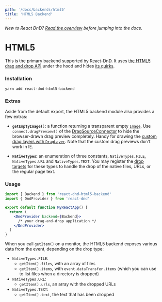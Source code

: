 ```yaml
---
path: '/docs/backends/html5'
title: 'HTML5 Backend'
---
```


_New to React DnD? [Read the overview](/docs/overview) before jumping into the docs._

# HTML5

This is the primary backend supported by React-DnD. It uses [the HTML5 drag and drop API](https://developer.mozilla.org/en-US/docs/Web/Guide/HTML/Drag_and_drop) under the hood and hides [its quirks](http://quirksmode.org/blog/archives/2009/09/the_html5_drag.html).

### Installation

```
yarn add react-dnd-html5-backend
```

### Extras

Aside from the default export, the HTML5 backend module also provides a few extras:

- **`getEmptyImage()`**: a function returning a transparent empty [`Image`](https://developer.mozilla.org/en-US/docs/Web/API/HTMLImageElement/Image). Use `connect.dragPreview()` of the [DragSourceConnector](/docs/api/drag-source-connector) to hide the browser-drawn drag preview completely. Handy for drawing the [custom drag layers with `DragLayer`](/docs/api/drag-layer). Note that the custom drag previews don't work in IE.

- **`NativeTypes`**: an enumeration of three constants, `NativeTypes.FILE`, `NativeTypes.URL` and `NativeTypes.TEXT`. You may register the [drop targets](/docs/api/drop-target) for these types to handle the drop of the native files, URLs, or the regular page text.

### Usage

```jsx
import { Backend } from 'react-dnd-html5-backend'
import { DndProvider } from 'react-dnd'

export default function MyReactApp() {
  return (
    <DndProvider backend={Backend}>
      /* your drag-and-drop application */
    </DndProvider>
  )
}
```

When you call `getItem()` on a monitor, the HTML5 backend exposes various data from the event, depending on the drop type:

- `NativeTypes.FILE`:
  - `getItem().files`, with an array of files
  - `getItem().items`, with `event.dataTransfer.items` (which you can use to list files when a directory is dropped)
- `NativeTypes.URL`:
  - `getItem().urls`, an array with the dropped URLs
- `NativeTypes.TEXT`:
  - `getItem().text`, the text that has been dropped
